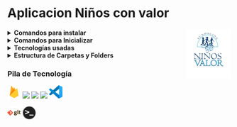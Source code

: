 # Aplicacion Niños con valor

<img alt="Logo" align="right" src="./web-ui/src/Assets/img/logo-ncv.png" width="20%" />

<details>
    <summary><strong>Comandos para instalar</strong></summary>

#### Abrir una ventana de comandos CMD

- Ejecutar los siguientes comandos para verificar la instalación.
  
      node --version
      npm --version
- _En caso de no tener instalado node entrar a : [Node js](https://nodejs.org/es/download/)_

#### Crear un proyecto con React Js

    npx create-react-app "Nombre de la aplicacion"

#### Abrir Visual studio Code y ejecutar el siguiente comando

    npm start

</details>

<details>
  <summary><strong>Comandos para Inicializar</strong></summary>
Estos comando debe de ser ejecutado dentro la carpeta Web-ui.

#### Comando para instalar Dependencias

    npm install

#### Comando para Ejecutar el Proyecto

    npm start

- _Comienza a escuchar en el puerto [localhost 3000](http://localhost:3000/)_

#### Comandos adicionales en caso de que las rutas no funcionen

    npm i react-router-dom

#### Comando para Ejecutar pruebas E2E

    npm run cypress

#### Comando para Ejecutar pruebas de unidad FrontEnd

    npm run test

</details>

<details>
    <summary><strong>Tecnologías usadas</strong></summary>

[![Material Version](https://img.shields.io/badge/Material--ui-v5.-blue)](https://mui.com/material-ui/getting-started/installation/)

Nos ofrece componentes para un desarrollo web más rápido y fácil. Construya su propio sistema de diseño o comience con el diseño de materiales.

[![React Version](https://img.shields.io/badge/React-17.0.2-9cf)](https://es.reactjs.org/)

React te ayuda a crear interfaces de usuario interactivas de forma sencilla. Diseña vistas simples para cada estado en tu aplicación, y React se encargará de actualizar y renderizar de manera eficiente los componentes correctos cuando los datos cambien.

[![Firebase Version](https://img.shields.io/badge/Firebase-yellowgreen)](https://console.firebase.google.com/u/0/?hl=es&pli=1)

Nos ofrece herramientas de Google para compilar infraestructuras de apps, mejorar la calidad de las apps y desarrollar tu empresa

[![Azure](https://img.shields.io/badge/Azure-blue)](https://azure.microsoft.com/)

Nos ofrece herramientas para el manejo de la base de datos y el deploy del Backend.

[![Axios Version](https://img.shields.io/badge/Axios-0.27.2-red)](https://www.npmjs.com/package/axios)

Cliente HTTP basado en promesas para el navegador.

[![JavaScript Version](https://img.shields.io/badge/Javascript-ECMA%206-inactive)](https://www.w3schools.com/js/js_es6.asp)

ECMAScript 2015 fue la segunda revisión importante de JavaScript.

[![react-export-excel Version](https://img.shields.io/badge/react--export--excel-blueviolet)](https://www.npmjs.com/package/react-export-excel)

Una biblioteca de exportación a Excel creada con y para React.


[![Cypress](https://img.shields.io/badge/Cypress-green)](https://www.cypress.io/)

Es una herramienta para realizar testing e2e.

</details>

<details>
    <summary><strong>Estructura de Carpetas y Folders</strong></summary>

- api
  
<img alt="EstructuraBack" align="center" src="./web-ui/src/Assets/img/mcv.jpeg" width="20%" />

  - NinosConValorAPI

    - **Controller**

    - **Data**

    - **Documentation**
    - **Exceptions**
    - **Migrations**
    - **Models**
    - **Properties**
    - **Services** -**AutomapperProfile.cs** -**NinosConValorAPI.csproj** -**Program.cs** -**appsettings.Development.json** -**appsettings.json**

  - UnitTests
  - NinosConValorAPI.sln

- web-ui

  - cypress

  - build

  - node modules

  - public

  - src

    - **Assets**: Imagenes que se usan, como el logo, etc.

    - **Components**: El proyecto utilza componentes para poder reutilizarlos en varias vistas.

    - **Views**: En este folder se encuentran todas las vistas del proyecto.
      - **FixedAssets** : En esta vista se manejan los activos fijos de la organizacion.
      - **HomePage**: La vista secundaria desde esta vista se redireccionan a las demas vistas si se inicio sesion correctamente.
      - **KidsFile**: Manejo de los files de niños.
      - **Login**: Vista principal de la pagina si no se inicia sesion no se podra acceder a las demas vistas.
      - **User**: En este archivo se gestiona todo lo relacionado con los usuarios.

  - .env

- package.json
- README.md

</details>

</details>

### Pila de Tecnología

<code><img height="30" src="https://raw.githubusercontent.com/github/explore/80688e429a7d4ef2fca1e82350fe8e3517d3494d/topics/firebase/firebase.png"></code>
<code><img height="30" src="https://upload.wikimedia.org/wikipedia/commons/thumb/f/fa/Microsoft_Azure.svg/150px-Microsoft_Azure.svg.png"></code>
<code><img height="30" src="https://upload.wikimedia.org/wikipedia/commons/thumb/4/47/React.svg/250px-React.svg.png"></code>
<code><img height="30" src="https://upload.wikimedia.org/wikipedia/commons/thumb/5/59/Visual_Studio_Icon_2019.svg/125px-Visual_Studio_Icon_2019.svg.png"></code>
<code><img height="30" src="https://raw.githubusercontent.com/github/explore/80688e429a7d4ef2fca1e82350fe8e3517d3494d/topics/visual-studio-code/visual-studio-code.png"></code>

<code><img height="30" src="https://raw.githubusercontent.com/github/explore/80688e429a7d4ef2fca1e82350fe8e3517d3494d/topics/git/git.png"></code>
<code><img height="30" src="https://raw.githubusercontent.com/github/explore/80688e429a7d4ef2fca1e82350fe8e3517d3494d/topics/terminal/terminal.png"></code>
